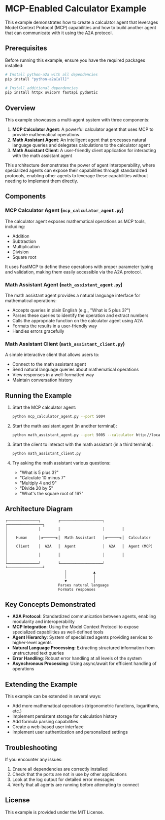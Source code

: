 # MCP-Enabled Calculator Example

This example demonstrates how to create a calculator agent that leverages Model Context Protocol (MCP) capabilities and how to build another agent that can communicate with it using the A2A protocol.

## Prerequisites

Before running this example, ensure you have the required packages installed:

```bash
# Install python-a2a with all dependencies
pip install "python-a2a[all]"

# Install additional dependencies
pip install httpx uvicorn fastapi pydantic
```

## Overview

This example showcases a multi-agent system with three components:

1. **MCP Calculator Agent**: A powerful calculator agent that uses MCP to provide mathematical operations
2. **Math Assistant Agent**: An intelligent agent that processes natural language queries and delegates calculations to the calculator agent
3. **Math Assistant Client**: A user-friendly client application for interacting with the math assistant agent

This architecture demonstrates the power of agent interoperability, where specialized agents can expose their capabilities through standardized protocols, enabling other agents to leverage these capabilities without needing to implement them directly.

## Components

### MCP Calculator Agent (`mcp_calculator_agent.py`)

The calculator agent exposes mathematical operations as MCP tools, including:
- Addition
- Subtraction
- Multiplication
- Division
- Square root

It uses FastMCP to define these operations with proper parameter typing and validation, making them easily accessible via the A2A protocol.

### Math Assistant Agent (`math_assistant_agent.py`)

The math assistant agent provides a natural language interface for mathematical operations:
- Accepts queries in plain English (e.g., "What is 5 plus 3?")
- Parses these queries to identify the operation and extract numbers
- Calls the appropriate function on the calculator agent using A2A
- Formats the results in a user-friendly way
- Handles errors gracefully

### Math Assistant Client (`math_assistant_client.py`)

A simple interactive client that allows users to:
- Connect to the math assistant agent
- Send natural language queries about mathematical operations
- View responses in a well-formatted way
- Maintain conversation history

## Running the Example

1. Start the MCP calculator agent:
   ```bash
   python mcp_calculator_agent.py --port 5004
   ```

2. Start the math assistant agent (in another terminal):
   ```bash
   python math_assistant_agent.py --port 5005 --calculator http://localhost:5004/a2a
   ```

3. Start the client to interact with the math assistant (in a third terminal):
   ```bash
   python math_assistant_client.py
   ```

4. Try asking the math assistant various questions:
   - "What is 5 plus 3?"
   - "Calculate 10 minus 7"
   - "Multiply 4 and 9"
   - "Divide 20 by 5"
   - "What's the square root of 16?"

## Architecture Diagram

```
┌──────────────┐        ┌───────────────────┐        ┌────────────────┐
│              │        │                   │        │                │
│    Human     │◄──────►│  Math Assistant   │◄──────►│  Calculator    │
│    Client    │  A2A   │  Agent            │  A2A   │  Agent (MCP)   │
│              │        │                   │        │                │
└──────────────┘        └───────────────────┘        └────────────────┘
                           │            ▲
                           │            │
                           ▼            │
                        Parses natural language
                        Formats responses
```

## Key Concepts Demonstrated

- **A2A Protocol**: Standardized communication between agents, enabling modularity and interoperability
- **MCP Integration**: Using the Model Context Protocol to expose specialized capabilities as well-defined tools
- **Agent Hierarchy**: System of specialized agents providing services to higher-level agents
- **Natural Language Processing**: Extracting structured information from unstructured text queries
- **Error Handling**: Robust error handling at all levels of the system
- **Asynchronous Processing**: Using async/await for efficient handling of operations

## Extending the Example

This example can be extended in several ways:
- Add more mathematical operations (trigonometric functions, logarithms, etc.)
- Implement persistent storage for calculation history
- Add formula parsing capabilities
- Create a web-based user interface
- Implement user authentication and personalized settings

## Troubleshooting

If you encounter any issues:

1. Ensure all dependencies are correctly installed
2. Check that the ports are not in use by other applications
3. Look at the log output for detailed error messages
4. Verify that all agents are running before attempting to connect

## License

This example is provided under the MIT License.